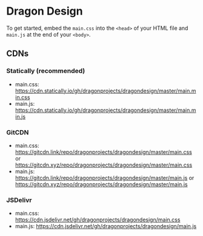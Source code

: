 # Dragon Design
To get started, embed the ``main.css`` into the ``<head>`` of your HTML file and ``main.js`` at the end of your ``<body>``.

## CDNs
### Statically (recommended)
* main.css: https://cdn.statically.io/gh/dragonprojects/dragondesign/master/main.min.css
* main.js: https://cdn.statically.io/gh/dragonprojects/dragondesign/master/main.min.js
### GitCDN
* main.css: https://gitcdn.link/repo/dragonprojects/dragondesign/master/main.css or https://gitcdn.xyz/repo/dragonprojects/dragondesign/master/main.css
* main.js: https://gitcdn.link/repo/dragonprojects/dragondesign/master/main.js or https://gitcdn.xyz/repo/dragonprojects/dragondesign/master/main.js
### JSDelivr
* main.css: https://cdn.jsdelivr.net/gh/dragonprojects/dragondesign/main.css
* main.js: https://cdn.jsdelivr.net/gh/dragonprojects/dragondesign/main.js
